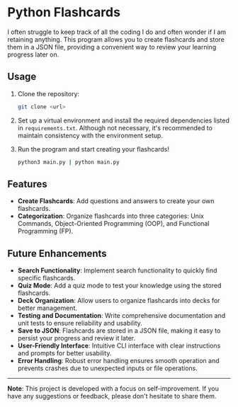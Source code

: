 
# Python Flashcards

I often struggle to keep track of all the coding I do and often wonder if I am retaining anything. This program allows you to create flashcards and store them in a JSON file, providing a convenient way to review your learning progress later on.

## Usage

1. Clone the repository:

    ```bash
    git clone <url>
    ```

2. Set up a virtual environment and install the required dependencies listed in `requirements.txt`. Although not necessary, it's recommended to maintain consistency with the environment setup.

3. Run the program and start creating your flashcards!

    ```bash
    python3 main.py | python main.py
    ```


## Features

- **Create Flashcards**: Add questions and answers to create your own flashcards.
- **Categorization**: Organize flashcards into three categories: Unix Commands, Object-Oriented Programming (OOP), and Functional Programming (FP).

## Future Enhancements

- **Search Functionality**: Implement search functionality to quickly find specific flashcards.
- **Quiz Mode**: Add a quiz mode to test your knowledge using the stored flashcards.
- **Deck Organization**: Allow users to organize flashcards into decks for better management.
- **Testing and Documentation**: Write comprehensive documentation and unit tests to ensure reliability and usability.
- **Save to JSON**: Flashcards are stored in a JSON file, making it easy to persist your progress and review it later.
- **User-Friendly Interface**: Intuitive CLI interface with clear instructions and prompts for better usability.
- **Error Handling**: Robust error handling ensures smooth operation and prevents crashes due to unexpected inputs or file operations.


---

**Note**: This project is developed with a focus on self-improvement. If you have any suggestions or feedback, please don't hesitate to share them.

